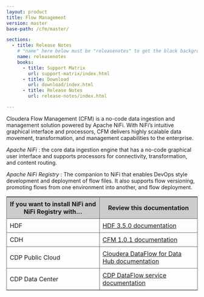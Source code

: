 ```yaml
---
layout: product
title: Flow Management
version: master
base-path: /cfm/master/

sections:
  - title: Release Notes
    # "name" here below must be "releasenotes" to get the black background
    name: releasenotes
    books:
      - title: Support Matrix
        url: support-matrix/index.html
      - title: Download
        url: download/index.html
      - title: Release Notes
        url: release-notes/index.html

---
```


Cloudera Flow Management (CFM) is a no-code data ingestion and
management solution powered by Apache NiFi. With NiFi’s intuitive
graphical interface and processors, CFM delivers highly scalable data
movement, transformation, and management capabilities to the enterprise.

*Apache NiFi*
: the core data ingestion engine that has a no-code graphical user
interface and supports processors for connectivity, transformation, and
content routing.

*Apache NiFi Registry*
: The companion to NiFi that enables DevOps style development and
deployment of flow files. It also supports flow versioning, promoting
flows from one environment into another, and flow deployment.

<table style="border-collapse: collapse; border: .5px solid #666;">
  <tr style="background: #ccc">
    <th style="padding: .5rem; border-bottom: .5px solid #666; border-right: .5px solid #666;">If you want to install NiFi and NiFi Registry with…</th>
    <th style="padding: .5rem; border-bottom: .5px solid #666;">Review this documentation </th>
  </tr>
  <tr>
    <td style="padding: .5rem; border-bottom: .5px solid #666; border-right: .5px solid #666;">HDF</td>
    <td style="padding: .5rem; border-bottom: .5px solid #666">
      <a href="/HDPDocuments/HDF3/master/index.html">HDF 3.5.0 documentation</a>
    </td>
  </tr>
  <tr style="border-bottom: .5px solid #666">
    <td style="padding: .5rem; border-bottom: .5px solid #666; border-right: .5px solid #666;">CDH</td>
    <td style="padding: .5rem; border-bottom: .5px solid #666">
      <a href="/cfm/master/index.html">CFM 1.0.1 documentation </a>
    </td>
  </tr>
  <tr style="border-bottom: .5px solid #666">
    <td style="padding: .5rem; border-bottom: .5px solid #666; border-right: .5px solid #666;">CDP Public Cloud</td>
    <td style="padding: .5rem; border-bottom: .5px solid #666">
      <a href="/cdf-datahub/master/index.html">Cloudera DataFlow for Data Hub documentation</a>
    </td>
  </tr>
  <tr style="border-bottom: .5px solid #666">
    <td style="padding: .5rem; border-bottom: .5px solid #666; border-right: .5px solid #666;">CDP Data Center</td>
    <td style="padding: .5rem; border-bottom: .5px solid #666">
      <a href="/dataflow/master/index.html">CDP DataFlow service documentation</a>
    </td>
  </tr>
</table>
